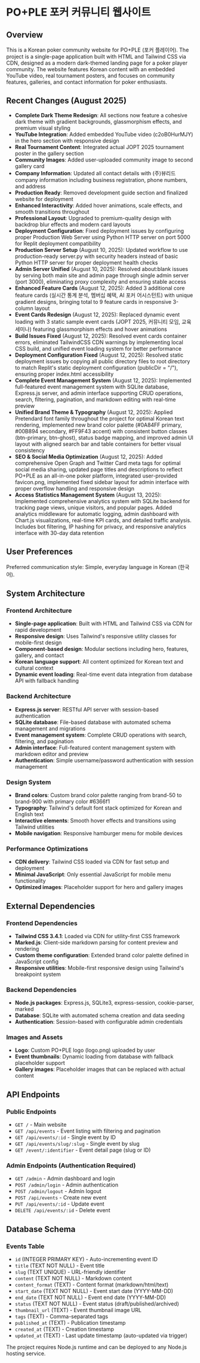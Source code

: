 # PO+PLE 포커 커뮤니티 웹사이트

## Overview

This is a Korean poker community website for PO+PLE (포커 플레이어). The project is a single-page application built with HTML and Tailwind CSS via CDN, designed as a modern dark-themed landing page for a poker player community. The website features Korean content with an embedded YouTube video, real tournament posters, and focuses on community features, galleries, and contact information for poker enthusiasts.

## Recent Changes (August 2025)

- **Complete Dark Theme Redesign**: All sections now feature a cohesive dark theme with gradient backgrounds, glassmorphism effects, and premium visual styling
- **YouTube Integration**: Added embedded YouTube video (c2oB0HurMJY) in the hero section with responsive design
- **Real Tournament Content**: Integrated actual JOPT 2025 tournament poster in the gallery section
- **Community Images**: Added user-uploaded community image to second gallery card
- **Company Information**: Updated all contact details with (주)뷰리드 company information including business registration, phone numbers, and address
- **Production Ready**: Removed development guide section and finalized website for deployment
- **Enhanced Interactivity**: Added hover animations, scale effects, and smooth transitions throughout
- **Professional Layout**: Upgraded to premium-quality design with backdrop blur effects and modern card layouts
- **Deployment Configuration**: Fixed deployment issues by configuring proper Production Web Server using Python HTTP server on port 5000 for Replit deployment compatibility
- **Production Server Setup** (August 10, 2025): Updated workflow to use production-ready server.py with security headers instead of basic Python HTTP server for proper deployment health checks
- **Admin Server Unified** (August 10, 2025): Resolved about:blank issues by serving both main site and admin page through single admin server (port 3000), eliminating proxy complexity and ensuring stable access
- **Enhanced Feature Cards** (August 12, 2025): Added 3 additional core feature cards (실시간 통계 분석, 멤버십 혜택, AI 포커 어시스턴트) with unique gradient designs, bringing total to 9 feature cards in responsive 3-column layout
- **Event Cards Redesign** (August 12, 2025): Replaced dynamic event loading with 3 static sample event cards (JOPT 2025, 커뮤니티 모임, 교육 세미나) featuring glassmorphism effects and hover animations
- **Build Issues Fixed** (August 12, 2025): Resolved event cards container errors, eliminated TailwindCSS CDN warnings by implementing local CSS build, and unified event loading system for better performance
- **Deployment Configuration Fixed** (August 12, 2025): Resolved static deployment issues by copying all public directory files to root directory to match Replit's static deployment configuration (publicDir = "/"), ensuring proper index.html accessibility
- **Complete Event Management System** (August 12, 2025): Implemented full-featured event management system with SQLite database, Express.js server, and admin interface supporting CRUD operations, search, filtering, pagination, and markdown editing with real-time preview
- **Unified Brand Theme & Typography** (August 12, 2025): Applied Pretendard font family throughout the project for optimal Korean text rendering, implemented new brand color palette (#0A84FF primary, #00B894 secondary, #FF9F43 accent) with consistent button classes (btn-primary, btn-ghost), status badge mapping, and improved admin UI layout with aligned search bar and table containers for better visual consistency
- **SEO & Social Media Optimization** (August 12, 2025): Added comprehensive Open Graph and Twitter Card meta tags for optimal social media sharing, updated page titles and descriptions to reflect PO+PLE as an all-in-one poker platform, integrated user-provided favicon.png, implemented fixed sidebar layout for admin interface with proper overflow handling and responsive design
- **Access Statistics Management System** (August 13, 2025): Implemented comprehensive analytics system with SQLite backend for tracking page views, unique visitors, and popular pages. Added analytics middleware for automatic logging, admin dashboard with Chart.js visualizations, real-time KPI cards, and detailed traffic analysis. Includes bot filtering, IP hashing for privacy, and responsive analytics interface with 30-day data retention

## User Preferences

Preferred communication style: Simple, everyday language in Korean (한국어).

## System Architecture

### Frontend Architecture
- **Single-page application**: Built with HTML and Tailwind CSS via CDN for rapid development
- **Responsive design**: Uses Tailwind's responsive utility classes for mobile-first design
- **Component-based design**: Modular sections including hero, features, gallery, and contact
- **Korean language support**: All content optimized for Korean text and cultural context
- **Dynamic event loading**: Real-time event data integration from database API with fallback handling

### Backend Architecture
- **Express.js server**: RESTful API server with session-based authentication
- **SQLite database**: File-based database with automated schema management and migrations
- **Event management system**: Complete CRUD operations with search, filtering, and pagination
- **Admin interface**: Full-featured content management system with markdown editor and preview
- **Authentication**: Simple username/password authentication with session management

### Design System
- **Brand colors**: Custom brand color palette ranging from brand-50 to brand-900 with primary color #6366f1
- **Typography**: Tailwind's default font stack optimized for Korean and English text
- **Interactive elements**: Smooth hover effects and transitions using Tailwind utilities
- **Mobile navigation**: Responsive hamburger menu for mobile devices

### Performance Optimizations
- **CDN delivery**: Tailwind CSS loaded via CDN for fast setup and deployment
- **Minimal JavaScript**: Only essential JavaScript for mobile menu functionality
- **Optimized images**: Placeholder support for hero and gallery images

## External Dependencies

### Frontend Dependencies
- **Tailwind CSS 3.4.1**: Loaded via CDN for utility-first CSS framework
- **Marked.js**: Client-side markdown parsing for content preview and rendering
- **Custom theme configuration**: Extended brand color palette defined in JavaScript config
- **Responsive utilities**: Mobile-first responsive design using Tailwind's breakpoint system

### Backend Dependencies
- **Node.js packages**: Express.js, SQLite3, express-session, cookie-parser, marked
- **Database**: SQLite with automated schema creation and data seeding
- **Authentication**: Session-based with configurable admin credentials

### Images and Assets
- **Logo**: Custom PO+PLE logo (logo.png) uploaded by user
- **Event thumbnails**: Dynamic loading from database with fallback placeholder support
- **Gallery images**: Placeholder images that can be replaced with actual content

## API Endpoints

### Public Endpoints
- `GET /` - Main website
- `GET /api/events` - Event listing with filtering and pagination
- `GET /api/events/:id` - Single event by ID
- `GET /api/events/slug/:slug` - Single event by slug
- `GET /event/:identifier` - Event detail page (slug or ID)

### Admin Endpoints (Authentication Required)
- `GET /admin` - Admin dashboard and login
- `POST /admin/login` - Admin authentication
- `POST /admin/logout` - Admin logout
- `POST /api/events` - Create new event
- `PUT /api/events/:id` - Update event
- `DELETE /api/events/:id` - Delete event

## Database Schema

### Events Table
- `id` (INTEGER PRIMARY KEY) - Auto-incrementing event ID
- `title` (TEXT NOT NULL) - Event title
- `slug` (TEXT UNIQUE) - URL-friendly identifier
- `content` (TEXT NOT NULL) - Markdown content
- `content_format` (TEXT) - Content format (markdown/html/text)
- `start_date` (TEXT NOT NULL) - Event start date (YYYY-MM-DD)
- `end_date` (TEXT NOT NULL) - Event end date (YYYY-MM-DD)
- `status` (TEXT NOT NULL) - Event status (draft/published/archived)
- `thumbnail_url` (TEXT) - Event thumbnail image URL
- `tags` (TEXT) - Comma-separated tags
- `published_at` (TEXT) - Publication timestamp
- `created_at` (TEXT) - Creation timestamp
- `updated_at` (TEXT) - Last update timestamp (auto-updated via trigger)

The project requires Node.js runtime and can be deployed to any Node.js hosting service.